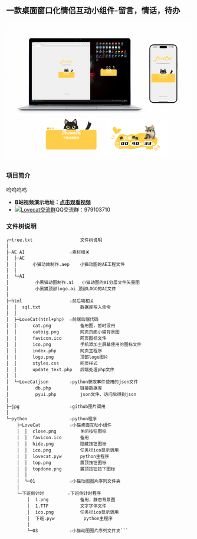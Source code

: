 ## 一款桌面窗口化情侣互动小组件-留言，情话，待办
![image](jpg/01.jpg)

### 项目简介
呜呜呜呜<br>
- **B站视频演示地址：[点击观看视频](https://www.bilibili.com/video/BV1Fo4y137n9/?vd_source=a935ffb91a0eac4e16a0461b0709faa9)**<br>
- <a target="_blank" href="https://qm.qq.com/cgi-bin/qm/qr?k=6BoHiLag0xPQg3HIsp3a0Npq78tsKBgo&jump_from=webapi&authKey=MgBcDW4xIjAaBO7dsaLoOuYKvtvu5cDCu1uN/BXexjPXmqTng2u18WuBM1G5RN5/"><img border="0" src="//pub.idqqimg.com/wpa/images/group.png" alt="Lovecat交流群" title="Lovecat交流群"></a>QQ交流群：979103710

### 文件树说明

```
┌─tree.txt                  文件树说明
│  
├─AE AI                 ☆素材相关
│  ├─AE
│  │      小猫动效制作.aep	小猫动图的AE工程文件
│  │      
│  └─AI
│          小黑猫动图制作.ai	小猫动图的AI分层文件矢量图
│          小黑猫顶部logo.ai	顶部LOGO的AI文件
│          
├─html                  ☆前后端相关
│  │  sql.txt		        数据库写入命令
│  │  
│  ├─LoveCat(htnl+php)	☆前端后端代码
│  │      cat.png			备用图，暂时没用
│  │      catbig.png		网页页面小猫背景图
│  │      favicon.ico		网页图标文件
│  │      ico.png			手机添加主屏幕使用的图标文件
│  │      index.php			网页主程序
│  │      logo.png			顶部logo图片	
│  │      styles.css		网页样式
│  │      update_text.php	后端处理php文件
│  │      
│  └─LoveCatjson		☆python获取事件使用的json文件				
│          db.php			链接数据库
│          pyui.php			json文件，访问后得到json
│
├─jpg                   ☆github图片调用
│        
└─python				☆python程序
    ├─LoveCat			☆小猫桌面互动小组件
    │  │  close.png			关闭按钮图标
    │  │  favicon.ico		备用
    │  │  hide.png			隐藏按钮图标
    │  │  ico.png			任务栏ico显示调用
    │  │  lovecat.pyw		python主程序
    │  │  top.png			置顶按钮图标
    │  │  topdone.png		置顶按钮按下图标
    │  │  
    │  └─01    			☆小猫动图图片序列文件夹
    │          
    └─下班倒计时			☆下班倒计时程序
        │  1.png			备用，静态背景图
        │  1.TTF			文字字体文件
        │  ico.png			任务栏ico显示调用
        │  下班.pyw			python主程序
        │  
        └─03			☆小猫动图图片序列文件夹```
    
